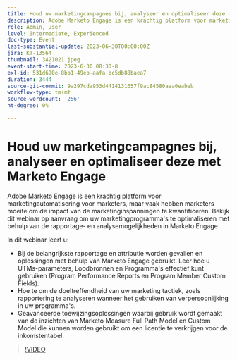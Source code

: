 ```yaml
---
title: Houd uw marketingcampagnes bij, analyseer en optimaliseer deze met Marketo Engage
description: Adobe Marketo Engage is een krachtig platform voor marketingautomatisering voor marketers, maar vaak hebben marketers moeite om de impact van de marketinginspanningen te kwantificeren. Bekijk dit webinar op aanvraag om uw marketingprogramma's te optimaliseren met behulp van de rapportage- en analysemogelijkheden in Marketo Engage. In dit webinar leert u -   Bij de belangrijkste rapportage en attributie worden gevallen en oplossingen met behulp van Marketo Engage gebruikt. Leer hoe u UTMs-parameters, Loodbronnen en Programma's effectief kunt gebruiken (Program Performance Reports en Program Member Custom Fields).  Hoe te om de doeltreffendheid van uw marketing tactiek, zoals rapportering te analyseren wanneer het gebruiken van verpersoonlijking in uw programma's.   Geavanceerde toewijzingsoplossingen waarbij gebruik wordt gemaakt van de inzichten van Marketo Measure Full Path Model en Custom Model die kunnen worden gebruikt om een licentie te verkrijgen voor de inkomstentabel.
role: Admin, User
level: Intermediate, Experienced
doc-type: Event
last-substantial-update: 2023-06-30T00:00:00Z
jira: KT-13564
thumbnail: 3421021.jpeg
event-start-time: 2023-6-30 08:30-8
exl-id: 531d690e-8bb1-49eb-aafa-bc5db88baea7
duration: 3444
source-git-commit: 9a297cda953d4414131657f9ac84580aea0eabeb
workflow-type: tm+mt
source-wordcount: '256'
ht-degree: 0%

---
```


# Houd uw marketingcampagnes bij, analyseer en optimaliseer deze met Marketo Engage

Adobe Marketo Engage is een krachtig platform voor marketingautomatisering voor marketers, maar vaak hebben marketers moeite om de impact van de marketinginspanningen te kwantificeren. Bekijk dit webinar op aanvraag om uw marketingprogramma&#39;s te optimaliseren met behulp van de rapportage- en analysemogelijkheden in Marketo Engage.

In dit webinar leert u:

* Bij de belangrijkste rapportage en attributie worden gevallen en oplossingen met behulp van Marketo Engage gebruikt. Leer hoe u UTMs-parameters, Loodbronnen en Programma&#39;s effectief kunt gebruiken (Program Performance Reports en Program Member Custom Fields).
* Hoe te om de doeltreffendheid van uw marketing tactiek, zoals rapportering te analyseren wanneer het gebruiken van verpersoonlijking in uw programma&#39;s.
* Geavanceerde toewijzingsoplossingen waarbij gebruik wordt gemaakt van de inzichten van Marketo Measure Full Path Model en Custom Model die kunnen worden gebruikt om een licentie te verkrijgen voor de inkomstentabel.

>[!VIDEO](https://video.tv.adobe.com/v/3421021/?learn=on)
